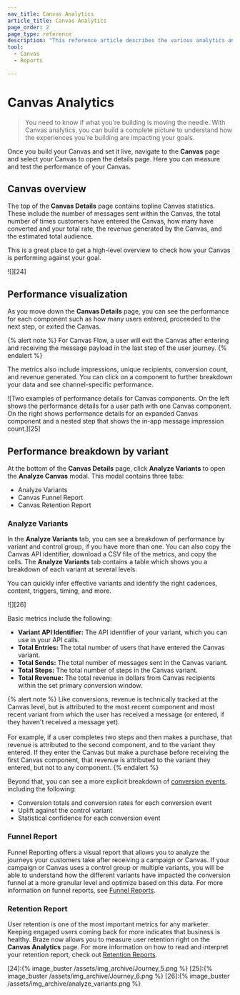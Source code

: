 ```yaml
---
nav_title: Canvas Analytics
article_title: Canvas Analytics
page_order: 2
page_type: reference
description: "This reference article describes the various analytics and reports you can leverage to understand your Canvas' performance."
tool: 
  - Canvas
  - Reports
  
---
```


# Canvas Analytics

> You need to know if what you're building is moving the needle. With Canvas analytics, you can build a complete picture to understand how the experiences you're building are impacting your goals. 

Once you build your Canvas and set it live, navigate to the **Canvas** page and select your Canvas to open the details page. Here you can measure and test the performance of your Canvas.

## Canvas overview

The top of the **Canvas Details** page contains topline Canvas statistics. These include the number of messages sent within the Canvas, the total number of times customers have entered the Canvas, how many have converted and your total rate, the revenue generated by the Canvas, and the estimated total audience. 

This is a great place to get a high-level overview to check how your Canvas is performing against your goal.

![][24]

## Performance visualization

As you move down the **Canvas Details** page, you can see the performance for each component such as how many users entered, proceeded to the next step, or exited the Canvas. 

{% alert note %}
For Canvas Flow, a user will exit the Canvas after entering and receiving the message payload in the last step of the user journey.
{% endalert %}

The metrics also include impressions, unique recipients, conversion count, and revenue generated. You can click on a component to further breakdown your data and see channel-specific performance.

![Two examples of performance details for Canvas components. On the left shows the performance details for a user path with one Canvas component. On the right shows performance details for an expanded Canvas component and a nested step that shows the in-app message impression count.][25]

## Performance breakdown by variant

At the bottom of the **Canvas Details** page, click **Analyze Variants** to open the **Analyze Canvas** modal. This modal contains three tabs: 

- Analyze Variants
- Canvas Funnel Report
- Canvas Retention Report

### Analyze Variants

In the **Analyze Variants** tab, you can see a breakdown of performance by variant and control group, if you have more than one. You can also copy the Canvas API identifier, download a CSV file of the metrics, and copy the cells. The **Analyze Variants** tab contains a table which shows you a breakdown of each variant at several levels. 

You can quickly infer effective variants and identify the right cadences, content, triggers, timing, and more.

![][26]

Basic metrics include the following:  

- **Variant API Identifier:** The API identifier of your variant, which you can use in your API calls.
- **Total Entries:** The total number of users that have entered the Canvas variant.
- **Total Sends:** The total number of messages sent in the Canvas variant.
- **Total Steps:** The total number of steps in the Canvas variant.
- **Total Revenue:** The total revenue in dollars from Canvas recipients within the set primary conversion window.

{% alert note %}
Like conversions, revenue is technically tracked at the Canvas level, but is attributed to the most recent component and most recent variant from which the user has received a message (or entered, if they haven't received a message yet).<br><br>
For example, if a user completes two steps and then makes a purchase, that revenue is attributed to the second component, and to the variant they entered. If they enter the Canvas but make a purchase before receiving the first Canvas component, that revenue is attributed to the variant they entered, but not to any component.
{% endalert %}

Beyond that, you can see a more explicit breakdown of [conversion events]({{site.baseurl}}/user_guide/engagement_tools/campaigns/building_campaigns/conversion_events/), including the following:

- Conversion totals and conversion rates for each conversion event
- Uplift against the control variant
- Statistical confidence for each conversion event

### Funnel Report

Funnel Reporting offers a visual report that allows you to analyze the journeys your customers take after receiving a campaign or Canvas. If your campaign or Canvas uses a control group or multiple variants, you will be able to understand how the different variants have impacted the conversion funnel at a more granular level and optimize based on this data. For more information on funnel reports, see [Funnel Reports][2].

### Retention Report

User retention is one of the most important metrics for any marketer. Keeping engaged users coming back for more indicates that business is healthy. Braze now allows you to measure user retention right on the **Canvas Analytics** page. For more information on how to read and interpret your retention report, check out [Retention Reports][1].

[1]: {{site.baseurl}}/user_guide/engagement_tools/canvas/retention_reports/
[2]: {{site.baseurl}}/user_guide/engagement_tools/canvas/canvas_funnel_reports/
[24]:{% image_buster /assets/img_archive/Journey_5.png %}
[25]:{% image_buster /assets/img_archive/Journey_6.png %}
[26]:{% image_buster /assets/img_archive/analyze_variants.png %}
